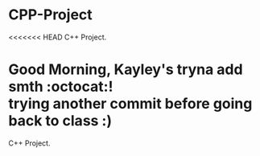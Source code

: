 # CPP-Project  
<<<<<<< HEAD
C++ Project.  

Good Morning, Kayley's tryna add smth :octocat:!  
trying another commit before going back to class :)  
=======  
C++ Project.
